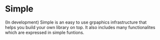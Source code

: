 # Simple

(In development)
Simple is an easy to use grpaphics infrastructure that helps you build your own library on top.
It also includes many functionalites which are expressed in simple funtions.

